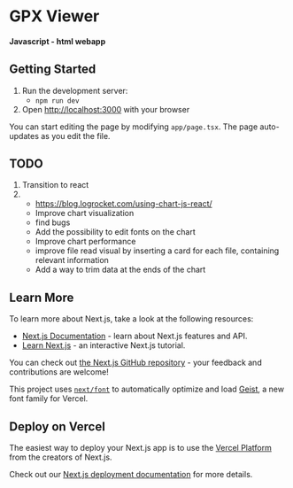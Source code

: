 # GPX Viewer
#### Javascript - html webapp

## Getting Started

1) Run the development server:
   - `npm run dev`
2) Open [http://localhost:3000](http://localhost:3000) with your browser

You can start editing the page by modifying `app/page.tsx`. The page auto-updates as you edit the file.

## TODO

1) Transition to react
2) - https://blog.logrocket.com/using-chart-js-react/
   - Improve chart visualization
   - find bugs
   - Add the possibility to edit fonts on the chart
   - Improve chart performance
   - improve file read visual by inserting a card for each file, containing relevant information
   - Add a way to trim data at the ends of the chart

## Learn More

To learn more about Next.js, take a look at the following resources:

- [Next.js Documentation](https://nextjs.org/docs) - learn about Next.js features and API.
- [Learn Next.js](https://nextjs.org/learn) - an interactive Next.js tutorial.

You can check out [the Next.js GitHub repository](https://github.com/vercel/next.js) - your feedback and contributions are welcome!

This project uses [`next/font`](https://nextjs.org/docs/app/building-your-application/optimizing/fonts) to automatically optimize and load [Geist](https://vercel.com/font), a new font family for Vercel.

## Deploy on Vercel

The easiest way to deploy your Next.js app is to use the [Vercel Platform](https://vercel.com/new?utm_medium=default-template&filter=next.js&utm_source=create-next-app&utm_campaign=create-next-app-readme) from the creators of Next.js.

Check out our [Next.js deployment documentation](https://nextjs.org/docs/app/building-your-application/deploying) for more details.
